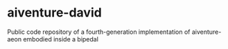# aiventure-david
Public code repository of a fourth-generation implementation of aiventure-aeon embodied inside a bipedal
